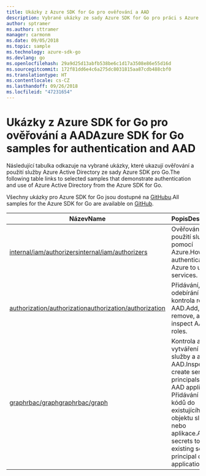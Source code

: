 ```yaml
---
title: Ukázky z Azure SDK for Go pro ověřování a AAD
description: Vybrané ukázky ze sady Azure SDK for Go pro práci s Azure Active Directory (AAD) a ověřováním
author: sptramer
ms.author: sttramer
manager: carmonm
ms.date: 09/05/2018
ms.topic: sample
ms.technology: azure-sdk-go
ms.devlang: go
ms.openlocfilehash: 29a9d25d13abfb538be6c1d17a3508e86e55d16d
ms.sourcegitcommit: 172f81dd6e4c6a275dc8031815aa87cdb488cbf0
ms.translationtype: HT
ms.contentlocale: cs-CZ
ms.lasthandoff: 09/26/2018
ms.locfileid: "47231654"
---
```

# <a name="azure-sdk-for-go-samples-for-authentication-and-aad"></a><span data-ttu-id="fd4df-103">Ukázky z Azure SDK for Go pro ověřování a AAD</span><span class="sxs-lookup"><span data-stu-id="fd4df-103">Azure SDK for Go samples for authentication and AAD</span></span>

<span data-ttu-id="fd4df-104">Následující tabulka odkazuje na vybrané ukázky, které ukazují ověřování a použití služby Azure Active Directory ze sady Azure SDK pro Go.</span><span class="sxs-lookup"><span data-stu-id="fd4df-104">The following table links to selected samples that demonstrate authentication and use of Azure Active Directory from the Azure SDK for Go.</span></span>

<span data-ttu-id="fd4df-105">Všechny ukázky pro Azure SDK for Go jsou dostupné na [GitHubu](https://github.com/Azure-Samples/azure-sdk-for-go-samples).</span><span class="sxs-lookup"><span data-stu-id="fd4df-105">All samples for the Azure SDK for Go are available on [GitHub](https://github.com/Azure-Samples/azure-sdk-for-go-samples).</span></span>

| <span data-ttu-id="fd4df-106">Název</span><span class="sxs-lookup"><span data-stu-id="fd4df-106">Name</span></span> | <span data-ttu-id="fd4df-107">Popis</span><span class="sxs-lookup"><span data-stu-id="fd4df-107">Description</span></span> |
|------|-------------|
| [<span data-ttu-id="fd4df-108">internal/iam/authorizers</span><span class="sxs-lookup"><span data-stu-id="fd4df-108">internal/iam/authorizers</span></span>](https://github.com/Azure-Samples/azure-sdk-for-go-samples/blob/master/internal/iam/authorizers.go) | <span data-ttu-id="fd4df-109">Ověřování pro použití služeb pomocí Azure.</span><span class="sxs-lookup"><span data-stu-id="fd4df-109">How to authenticate with Azure to use services.</span></span> |
| [<span data-ttu-id="fd4df-110">authorization/authorization</span><span class="sxs-lookup"><span data-stu-id="fd4df-110">authorization/authorization</span></span>](https://github.com/Azure-Samples/azure-sdk-for-go-samples/blob/master/authorization/authorization.go) | <span data-ttu-id="fd4df-111">Přidávání, odebírání a kontrola rolí AAD.</span><span class="sxs-lookup"><span data-stu-id="fd4df-111">Add, remove, and inspect AAD roles.</span></span> |
| [<span data-ttu-id="fd4df-112">graphrbac/graph</span><span class="sxs-lookup"><span data-stu-id="fd4df-112">graphrbac/graph</span></span>](https://github.com/Azure-Samples/azure-sdk-for-go-samples/blob/master/graphrbac/graph.go) | <span data-ttu-id="fd4df-113">Kontrola a vytváření objektů služby a aplikací AAD.</span><span class="sxs-lookup"><span data-stu-id="fd4df-113">Inspect and create service principals and AAD applications.</span></span> <span data-ttu-id="fd4df-114">Přidávání tajných kódů do existujícího objektu služby nebo aplikace.</span><span class="sxs-lookup"><span data-stu-id="fd4df-114">Add secrets to an existing service principal or application.</span></span> |
